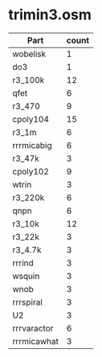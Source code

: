 trimin3.osm
==========
| **Part** | **count** |
|----------|-----------|
|wobelisk|1| 
|do3|1| 
|r3_100k|12| 
|qfet|6| 
|r3_470|9| 
|cpoly104|15| 
|r3_1m|6| 
|rrrmicabig|6| 
|r3_47k|3| 
|cpoly102|9| 
|wtrin|3| 
|r3_220k|6| 
|qnpn|6| 
|r3_10k|12| 
|r3_22k|3| 
|r3_4.7k|3| 
|rrrind|3| 
|wsquin|3| 
|wnob|3| 
|rrrspiral|3| 
|U2|3| 
|rrrvaractor|6| 
|rrrmicawhat|3| 
